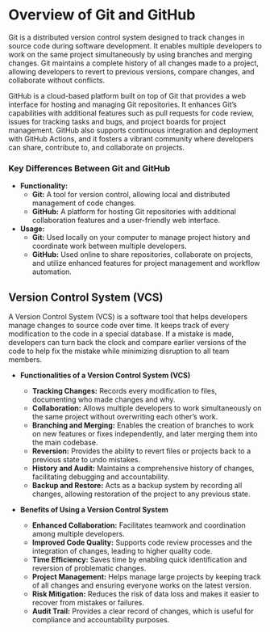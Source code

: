 # __Overview of Git and GitHub__
Git is a distributed version control system designed to track changes in source code during software development. It enables multiple developers to work on the same project simultaneously by using branches and merging changes. Git maintains a complete history of all changes made to a project, allowing developers to revert to previous versions, compare changes, and collaborate without conflicts.

GitHub is a cloud-based platform built on top of Git that provides a web interface for hosting and managing Git repositories. It enhances Git’s capabilities with additional features such as pull requests for code review, issues for tracking tasks and bugs, and project boards for project management. GitHub also supports continuous integration and deployment with GitHub Actions, and it fosters a vibrant community where developers can share, contribute to, and collaborate on projects.

### Key Differences Between Git and GitHub
* __Functionality:__
    * __Git:__ A tool for version control, allowing local and distributed management of code changes.
    * __GitHub:__ A platform for hosting Git repositories with additional collaboration features and a user-friendly web interface.
* __Usage:__
    * __Git:__ Used locally on your computer to manage project history and coordinate work between multiple developers.
    * __GitHub:__ Used online to share repositories, collaborate on projects, and utilize enhanced features for project management and workflow automation.

## __Version Control System (VCS)__
A Version Control System (VCS) is a software tool that helps developers manage changes to source code over time. It keeps track of every modification to the code in a special database. If a mistake is made, developers can turn back the clock and compare earlier versions of the code to help fix the mistake while minimizing disruption to all team members. 

* __Functionalities of a Version Control System (VCS)__
    - __Tracking Changes:__ Records every modification to files, documenting who made changes and why.
    - __Collaboration:__ Allows multiple developers to work simultaneously on the same project without overwriting each other’s work.
    - __Branching and Merging:__ Enables the creation of branches to work on new features or fixes independently, and later merging them into the main codebase.
    - __Reversion:__ Provides the ability to revert files or projects back to a previous state to undo mistakes.
    - __History and Audit:__ Maintains a comprehensive history of changes, facilitating debugging and accountability.
    - __Backup and Restore:__ Acts as a backup system by recording all changes, allowing restoration of the project to any previous state.

 * __Benefits of Using a Version Control System__
    * __Enhanced Collaboration:__ Facilitates teamwork and coordination among multiple developers.
    * __Improved Code Quality:__ Supports code review processes and the integration of changes, leading to higher quality code.
    * __Time Efficiency:__ Saves time by enabling quick identification and reversion of problematic changes.
    * __Project Management:__ Helps manage large projects by keeping track of all changes and ensuring everyone works on the latest version.
    * __Risk Mitigation:__ Reduces the risk of data loss and makes it easier to recover from mistakes or failures.
    * __Audit Trail:__ Provides a clear record of changes, which is useful for compliance and accountability purposes.